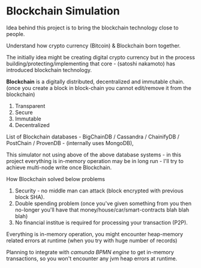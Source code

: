 # Blockchain Simulation
Idea behind this project is to bring the blockchain technology close to people. 

Understand how crypto currency (Bitcoin) & Blockchain born together.

The initially idea might be creating digital crypto currency but in the process building/protecting/implementing that core - (satoshi nakamoto) has introduced blockchain technology.

**Blockchain** is a digitally distributed, decentralized and immutable chain. (once you create a block in block-chain you cannot edit/remove it from the blockchain)   

1. Transparent
2. Secure
3. Immutable
4. Decentralized

List of Blockchain databases - BigChainDB / Cassandra / ChainifyDB / PostChain / ProvenDB - (internally uses MongoDB), 

This simulator not using above of the above database systems - in this project everything is in-memory operation may be in long run - I'll try to achieve multi-node write once Blockchain.  

How Blockchain solved below problems

1. Security - no middle man can attack (block encrypted with previous block SHA).
2. Double spending problem (once you've given something from you then no-longer you'll have that money/house/car/smart-contracts blah blah blah)
3. No financial institue is required for processing your transaction (P2P). 


Everything is in-memory operation, you might encounter heap-memory related errors at runtime (when you try with huge number of records)

Planning to integrate with *camunda BPMN engine* to get in-memory transactions, so you won't encounter any jvm heap errors at runtime.
